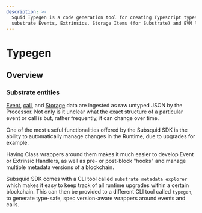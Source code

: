 ```yaml
---
description: >-
  Squid Typegen is a code generation tool for creating Typescript types for
  substrate Events, Extrinsics, Storage Items (for Substrate) and EVM logs.
---
```


# Typegen

## Overview

### Substrate entities

[Event](/docs/develop-a-squid/substrate#events), [call](/docs/develop-a-squid/substrate#extrinsics), and [Storage](/docs/develop-a-squid/substrate#storage) data are ingested as raw untyped JSON by the Processor. Not only is it unclear what the exact structure of a particular event or call is but, rather frequently, it can change over time.

One of the most useful functionalities offered by the Subsquid SDK is the ability to automatically manage changes in the Runtime, due to upgrades for example.

Having Class wrappers around them makes it much easier to develop Event or Extrinsic Handlers, as well as pre- or post-block "hooks" and manage multiple metadata versions of a blockchain.

Subsquid SDK comes with a CLI tool called `substrate metadata explorer` which makes it easy to keep track of all runtime upgrades within a certain blockchain. This can then be provided to a different CLI tool called `typegen`, to generate type-safe, spec version-aware wrappers around events and calls.
